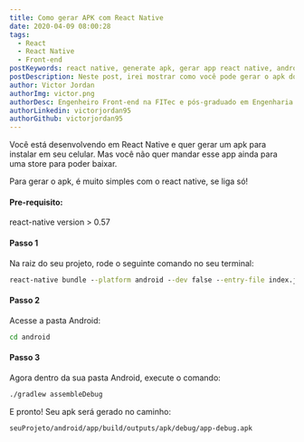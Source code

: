 ```yaml
---
title: Como gerar APK com React Native 
date: 2020-04-09 08:00:28
tags:
  - React
  - React Native
  - Front-end
postKeywords: react native, generate apk, gerar app react native, android react native, aplicativo, apk, react native, como gerar teste react native
postDescription: Neste post, irei mostrar como você pode gerar o apk do seu aplicativo com react native em 3 passos!
author: Victor Jordan
authorImg: victor.png
authorDesc: Engenheiro Front-end na FITec e pós-graduado em Engenharia de Software pela PUC-MG e formado em Banco de Dados pela Fatec, apaixonado por usabilidade, performance e UX!
authorLinkedin: victorjordan95
authorGithub: victorjordan95
---
```


Você está desenvolvendo em React Native e quer gerar um apk para instalar em seu celular.
Mas você não quer mandar esse app ainda para uma store para poder baixar.

Para gerar o apk, é muito simples com o react native, se liga só!

<!-- more -->

#### Pre-requisito:
react-native version > 0.57

#### Passo 1

Na raiz do seu projeto, rode o seguinte comando no seu terminal:

```cmd
react-native bundle --platform android --dev false --entry-file index.js --bundle-output android/app/src/main/assets/index.android.bundle --assets-dest android/app/src/main/res
```

#### Passo 2

Acesse a pasta Android:

```cmd
cd android
```
#### Passo 3

Agora dentro da sua pasta Android, execute o comando:

```cmd
./gradlew assembleDebug
```

E pronto! Seu apk será gerado no caminho:

`seuProjeto/android/app/build/outputs/apk/debug/app-debug.apk`
